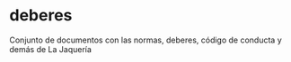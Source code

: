# deberes
Conjunto de documentos con las normas, deberes, código de conducta y demás de La Jaquería
